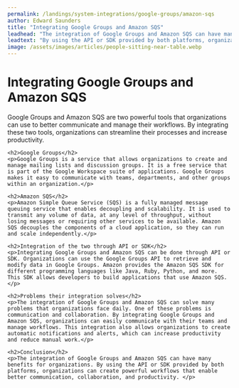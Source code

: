 ```yaml
---
permalink: /landings/system-integrations/google-groups/amazon-sqs
author: Edward Saunders
title: "Integrating Google Groups and Amazon SQS"
leadhead: "The integration of Google Groups and Amazon SQS can have many benefits for organizations"
leadtext: "By using the API or SDK provided by both platforms, organizations can create powerful workflows that enable better communication, collaboration, and productivity."
image: /assets/images/articles/people-sitting-near-table.webp
---
```

<div class="arttext">	<h1>Integrating Google Groups and Amazon SQS</h1>
	<p>Google Groups and Amazon SQS are two powerful tools that organizations can use to better communicate and manage their workflows. By integrating these two tools, organizations can streamline their processes and increase productivity.</p>
	
	<h2>Google Groups</h2>
	<p>Google Groups is a service that allows organizations to create and manage mailing lists and discussion groups. It is a free service that is part of the Google Workspace suite of applications. Google Groups makes it easy to communicate with teams, departments, and other groups within an organization.</p>
	
	<h2>Amazon SQS</h2>
	<p>Amazon Simple Queue Service (SQS) is a fully managed message queuing service that enables decoupling and scalability. It is used to transmit any volume of data, at any level of throughput, without losing messages or requiring other services to be available. Amazon SQS decouples the components of a cloud application, so they can run and scale independently.</p>
	
	<h2>Integration of the two through API or SDK</h2>
	<p>Integrating Google Groups and Amazon SQS can be done through API or SDK. Organizations can use the Google Groups API to retrieve and modify data in Google Groups. Amazon provides the Amazon SQS SDK for different programming languages like Java, Ruby, Python, and more. This SDK allows developers to build applications that use Amazon SQS.</p>
	
	<h2>Problems their integration solves</h2>
	<p>The integration of Google Groups and Amazon SQS can solve many problems that organizations face daily. One of these problems is communication and collaboration. By integrating Google Groups and Amazon SQS, organizations can easily communicate with their teams and manage workflows. This integration also allows organizations to create automatic notifications and alerts, which can increase productivity and reduce manual work.</p>
	
	<h2>Conclusion</h2>
	<p>The integration of Google Groups and Amazon SQS can have many benefits for organizations. By using the API or SDK provided by both platforms, organizations can create powerful workflows that enable better communication, collaboration, and productivity. </p>
</div>